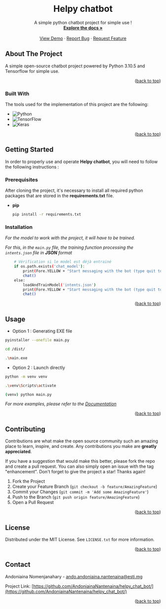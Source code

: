 ﻿<a name="readme-top"></a>

<!-- PROJECT LOGO -->
<br />
<div align="center">
  <h1 align="center">Helpy chatbot</h1>

  <p align="center">
    A simple python chatbot project for simple use !
    <br />
    <a href="https://github.com/othneildrew/Best-README-Template"><strong>Explore the docs »</strong></a>
    <br />
    <br />
    <a href="https://github.com/othneildrew/Best-README-Template">View Demo</a>
    ·
    <a href="https://github.com/AndoniainaNantenaina/helpy_chat_bot/issues">Report Bug</a>
    ·
    <a href="https://github.com/othneildrew/Best-README-Template/issues">Request Feature</a>
  </p>
</div>

<!-- ABOUT THE PROJECT -->
## About The Project

A simple open-source chatbot project powered by Python 3.10.5 and Tensorflow for simple use.

<p align="right">(<a href="#readme-top">back to top</a>)</p>

### Built With

The tools used for the implementation of this project are the following:

* ![Python](https://img.shields.io/badge/python-3670A0?style=for-the-badge&logo=python&logoColor=ffdd54)
* ![TensorFlow](https://img.shields.io/badge/TensorFlow-%23FF6F00.svg?style=for-the-badge&logo=TensorFlow&logoColor=white)
* ![Keras](https://img.shields.io/badge/Keras-%23D00000.svg?style=for-the-badge&logo=Keras&logoColor=white)

<p align="right">(<a href="#readme-top">back to top</a>)</p>

<!-- GETTING STARTED -->
## Getting Started

In order to properly use and operate <b>Helpy chatbot</b>, you will need to follow the following instructions :

### Prerequisites

After cloning the project, it's necessary to install all required python packages that are stored in the <b>requirements.txt</b> file.
* <b>pip</b>

  ```sh
  pip install -r requirements.txt
  ```

### Installation

_For the model to work with the project, it will have to be trained._

_For this, in the `main.py` file, the training function processing the ``intents.json`` file in <b>JSON</b> format_

```sh
    # Vérification si le model est déjà entrainé
    if os.path.exists('chat_model'):
        print(Fore.YELLOW + "Start messaging with the bot (type quit to stop)!" + Style.RESET_ALL)
        chat()
    else:
        loadAndTrainModel('intents.json')
        print(Fore.YELLOW + "Start messaging with the bot (type quit to stop)!" + Style.RESET_ALL)
        chat()
```

<p align="right">(<a href="#readme-top">back to top</a>)</p>



<!-- USAGE EXAMPLES -->
## Usage

* Option 1 : Generating EXE file

```sh
pyinstaller --onefile main.py

cd /dist/

.\main.exe
```

* Option 2 : Launch directly

```sh
python -m venv venv

.\venv\Scripts\activate

(venv) python main.py
```

_For more examples, please refer to the [Documentation](https://example.com)_

<p align="right">(<a href="#readme-top">back to top</a>)</p>

<!-- CONTRIBUTING -->
## Contributing

Contributions are what make the open source community such an amazing place to learn, inspire, and create. Any contributions you make are **greatly appreciated**.

If you have a suggestion that would make this better, please fork the repo and create a pull request. You can also simply open an issue with the tag "enhancement".
Don't forget to give the project a star! Thanks again!

1. Fork the Project
2. Create your Feature Branch (`git checkout -b feature/AmazingFeature`)
3. Commit your Changes (`git commit -m 'Add some AmazingFeature'`)
4. Push to the Branch (`git push origin feature/AmazingFeature`)
5. Open a Pull Request

<p align="right">(<a href="#readme-top">back to top</a>)</p>



<!-- LICENSE -->
## License

Distributed under the MIT License. See `LICENSE.txt` for more information.

<p align="right">(<a href="#readme-top">back to top</a>)</p>



<!-- CONTACT -->
## Contact

Andoniaina Nomenjanahary - ando.andoniaina.nantenaina@esti.mg

Project Link: [https://github.com/AndoniainaNantenaina/helpy_chat_bot/](https://github.com/AndoniainaNantenaina/helpy_chat_bot/)

<p align="right">(<a href="#readme-top">back to top</a>)</p>
